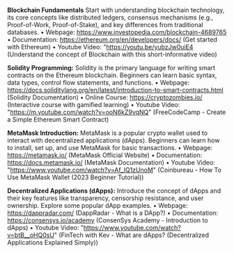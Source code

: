 **Blockchain Fundamentals**
  Start with understanding blockchain technology, its core concepts like distributed ledgers, consensus mechanisms (e.g., Proof-of-Work, Proof-of-Stake), and key differences from traditional databases.
      •	Webpage: https://www.investopedia.com/blockchain-4689765
      •	Documentation: https://ethereum.org/en/developers/docs/ (Get started with Ethereum)
      •	Youtube Video: "https://youtu.be/yubzJw0uiE4 (Understand the concept of Blockchain with this short-informative video)

**Solidity Programming:**
  Solidity is the primary language for writing smart contracts on the Ethereum blockchain. Beginners can learn basic syntax, data types, control flow statements, and functions.
      •	Webpage: https://docs.soliditylang.org/en/latest/introduction-to-smart-contracts.html (Solidity Documentation)
      •	Online Course: https://cryptozombies.io/ (Interactive course with gamified learning)
      •	Youtube Video: "https://m.youtube.com/watch?v=ooN6kZ9vqNQ" (FreeCodeCamp - Create a Simple Ethereum Smart Contract)

**MetaMask Introduction:**
  MetaMask is a popular crypto wallet used to interact with decentralized applications (dApps). Beginners can learn how to install, set up, and use MetaMask for basic transactions.
      •	Webpage: https://metamask.io/ (MetaMask Official Website)
      •	Documentation: https://docs.metamask.io/ (MetaMask Documentation)
      •	Youtube Video: "https://www.youtube.com/watch?v=Af_lQ1zUnoM" (Coinbureau - How To Use MetaMask Wallet (2023 Beginner Tutorial))

**Decentralized Applications (dApps):**
   Introduce the concept of dApps and their key features like transparency, censorship resistance, and user ownership. Explore some popular dApp examples.
      •	Webpage: https://dappradar.com/ (DappRadar - What is a DApp?)
      • Documentation: https://consensys.io/academy (ConsenSys Academy - Introduction to dApps)
      •	Youtube Video: "https://www.youtube.com/watch?v=btB__oHQ0sU" (FinTech with Kev - What are dApps? (Decentralized Applications Explained Simply))

